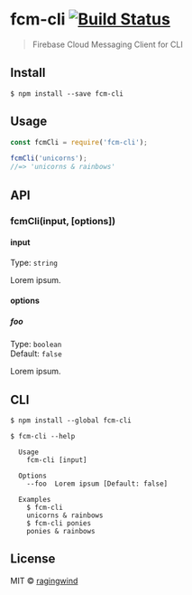 # fcm-cli [![Build Status](https://travis-ci.org/ragingwind/fcm-cli.svg?branch=master)](https://travis-ci.org/ragingwind/fcm-cli)

> Firebase Cloud Messaging Client for CLI


## Install

```
$ npm install --save fcm-cli
```


## Usage

```js
const fcmCli = require('fcm-cli');

fcmCli('unicorns');
//=> 'unicorns & rainbows'
```


## API

### fcmCli(input, [options])

#### input

Type: `string`

Lorem ipsum.

#### options

##### foo

Type: `boolean`<br>
Default: `false`

Lorem ipsum.


## CLI

```
$ npm install --global fcm-cli
```

```
$ fcm-cli --help

  Usage
    fcm-cli [input]

  Options
    --foo  Lorem ipsum [Default: false]

  Examples
    $ fcm-cli
    unicorns & rainbows
    $ fcm-cli ponies
    ponies & rainbows
```


## License

MIT © [ragingwind](http://ragingwind.me)
